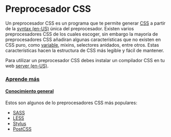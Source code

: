 # Preprocesador CSS

Un preprocesador CSS es un programa que te permite generar [CSS](https://developer.mozilla.org/es/docs/Glossary/CSS) a partir de la [syntax (en-US)](https://developer.mozilla.org/en-US/docs/Glossary/Syntax) única del preprocesador. Existen varios preprocesadores CSS de los cuales escoger, sin embargo la mayoría de preprocesadores CSS añadiran algunas características que no existen en CSS puro, como [variable](https://developer.mozilla.org/es/docs/Glossary/Variable), mixins, selectores anidados, entre otros. Estas características hacen la estructura de CSS más legible y fácil de mantener.

Para utilizar un preprocesador CSS debes instalar un compilador CSS en tu web [server (en-US)](https://developer.mozilla.org/en-US/docs/Glossary/Server).

### [Aprende más](https://developer.mozilla.org/es/docs/Glossary/CSS\_preprocessor#aprende\_m%C3%A1s) <a href="#aprende_mas" id="aprende_mas"></a>

#### [Conocimiento general](https://developer.mozilla.org/es/docs/Glossary/CSS\_preprocessor#conocimiento\_general) <a href="#conocimiento_general" id="conocimiento_general"></a>

Estos son algunos de lo preprocesadores CSS más populares:

* [SASS](https://sass-lang.com/)
* [LESS](https://lesscss.org/)
* [Stylus](http://stylus-lang.com/)
* [PostCSS](http://postcss.org/)
